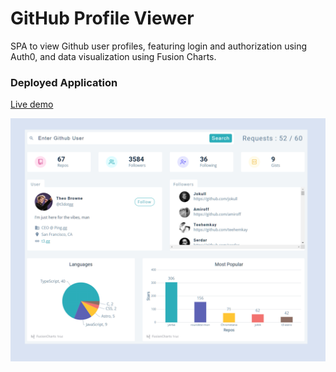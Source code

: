 # GitHub Profile Viewer

SPA to view Github user profiles, featuring login and authorization using Auth0, and data visualization using Fusion Charts.

### Deployed Application

[Live demo](https://cl-github-users.netlify.app/)

![preview img](./src/assets/github-preview.PNG)
